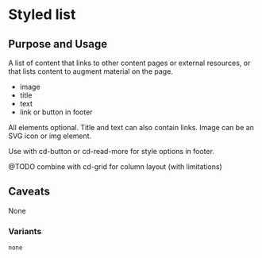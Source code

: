 # Styled list

## Purpose and Usage
A list of content that links to other content pages or external resources, or
that lists content to augment material on the page.

- image
- title
- text
- link or button in footer

All elements optional. Title and text can also contain links.
Image can be an SVG icon or img element.

Use with cd-button or cd-read-more for style options in footer.

@TODO combine with cd-grid for column layout (with limitations)

## Caveats
None

### Variants

```
none

```
